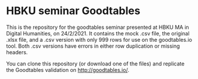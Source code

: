 # HBKU seminar Goodtables

This is the repository for the goodtables seminar presented at HBKU MA in Digital Humanities, on 24/2/2021. It contains the mock .csv file, the original .xlsx file, and a .csv version with only 999 rows for use on the goodtables.io tool. Both .csv versions have errors in either row duplication or missing headers.  

You can clone this repository (or download one of the files) and replicate the Goodtables validation on http://goodtables.io/. 
